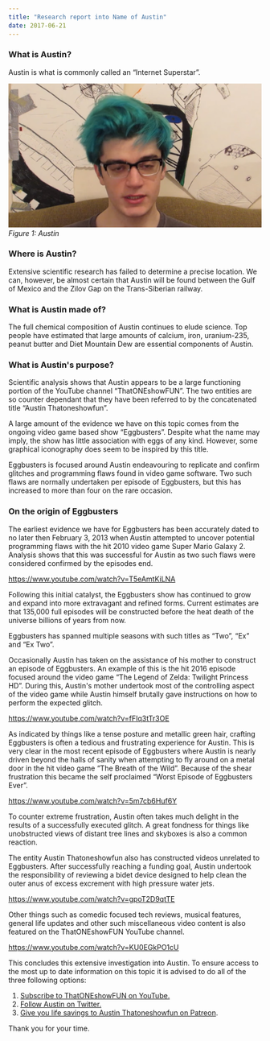 ```yaml
---
title: "Research report into Name of Austin"
date: 2017-06-21
---
```


### What is Austin?

Austin is what is commonly called an “Internet Superstar”.

![Figure 1: Austin](../../assets/images/blog/eggs.png)
_Figure 1: Austin_

### Where is Austin?

Extensive scientific research has failed to determine a precise location. We can, however, be almost certain that Austin will be found between the Gulf of Mexico and the Zilov Gap on the Trans-Siberian railway.

### What is Austin made of?

The full chemical composition of Austin continues to elude science. Top people have estimated that large amounts of calcium, iron, uranium-235, peanut butter and Diet Mountain Dew are essential components of Austin.

### What is Austin's purpose?

Scientific analysis shows that Austin appears to be a large functioning portion of the YouTube channel “ThatONEshowFUN”. The two entities are so counter dependant that they have been referred to by the concatenated title “Austin Thatoneshowfun”.

A large amount of the evidence we have on this topic comes from the ongoing video game based show “Eggbusters”. Despite what the name may imply, the show has little association with eggs of any kind. However, some graphical iconography does seem to be inspired by this title.

Eggbusters is focused around Austin endeavouring to replicate and confirm glitches and programming flaws found in video game software. Two such flaws are normally undertaken per episode of Eggbusters, but this has increased to more than four on the rare occasion.

### On the origin of Eggbusters

The earliest evidence we have for Eggbusters has been accurately dated to no later then February 3, 2013 when Austin attempted to uncover potential programming flaws with the hit 2010 video game Super Mario Galaxy 2. Analysis shows that this was successful for Austin as two such flaws were considered confirmed by the episodes end.

https://www.youtube.com/watch?v=T5eAmtKiLNA

Following this initial catalyst, the Eggbusters show has continued to grow and expand into more extravagant and refined forms. Current estimates are that 135,000 full episodes will be constructed before the heat death of the universe billions of years from now.

Eggbusters has spanned multiple seasons with such titles as “Two”, “Ex” and “Ex Two”.

Occasionally Austin has taken on the assistance of his mother to construct an episode of Eggbusters. An example of this is the hit 2016 episode focused around the video game “The Legend of Zelda: Twilight Princess HD”. During this, Austin's mother undertook most of the controlling aspect of the video game while Austin himself brutally gave instructions on how to perform the expected glitch.

https://www.youtube.com/watch?v=fFIq3tTr3OE

As indicated by things like a tense posture and metallic green hair, crafting Eggbusters is often a tedious and frustrating experience for Austin. This is very clear in the most recent episode of Eggbusters where Austin is nearly driven beyond the halls of sanity when attempting to fly around on a metal door in the hit video game “The Breath of the Wild”. Because of the shear frustration this became the self proclaimed “Worst Episode of Eggbusters Ever”.

https://www.youtube.com/watch?v=5m7cb6Huf6Y

To counter extreme frustration, Austin often takes much delight in the results of a successfully executed glitch. A great fondness for things like unobstructed views of distant tree lines and skyboxes is also a common reaction.

The entity Austin Thatoneshowfun also has constructed videos unrelated to Eggbusters. After successfully reaching a funding goal, Austin undertook the responsibility of reviewing a bidet device designed to help clean the outer anus of excess excrement with high pressure water jets.

https://www.youtube.com/watch?v=gpoT2D9qtTE

Other things such as comedic focused tech reviews, musical features, general life updates and other such miscellaneous video content is also featured on the ThatONEshowFUN YouTube channel.

https://www.youtube.com/watch?v=KU0EGkPO1cU

This concludes this extensive investigation into Austin. To ensure access to the most up to date information on this topic it is advised to do all of the three following options:

1. [Subscribe to ThatONEshowFUN on YouTube.](https://www.youtube.com/user/ThatOneShowFUN/featured)
2. [Follow Austin on Twitter.](https://twitter.com/NE_austin)
3. [Give you life savings to Austin Thatoneshowfun on Patreon](https://www.patreon.com/ThatOneShowFUN).

Thank you for your time.
